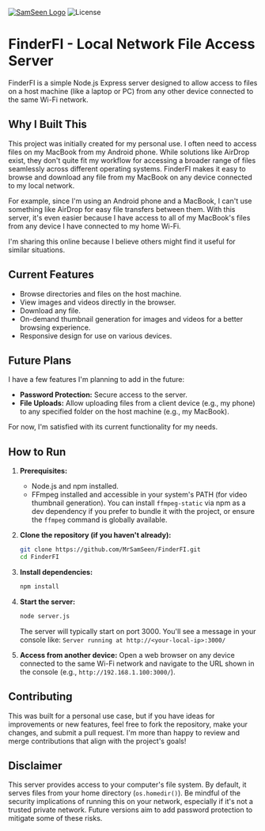 [![SamSeen Logo](https://img.shields.io/badge/FinderFI-by_SamSeen_Solutions-orange?style=for-the-badge)](https://github.com/MrSamSeen)
![License](https://img.shields.io/badge/License-MIT-green?style=for-the-badge)

# FinderFI - Local Network File Access Server

FinderFI is a simple Node.js Express server designed to allow access to files on a host machine (like a laptop or PC) from any other device connected to the same Wi-Fi network.

## Why I Built This

This project was initially created for my personal use. I often need to access files on my MacBook from my Android phone. While solutions like AirDrop exist, they don't quite fit my workflow for accessing a broader range of files seamlessly across different operating systems. FinderFI makes it easy to browse and download any file from my MacBook on any device connected to my local network.

For example, since I'm using an Android phone and a MacBook, I can't use something like AirDrop for easy file transfers between them. With this server, it's even easier because I have access to all of my MacBook's files from any device I have connected to my home Wi-Fi.

I'm sharing this online because I believe others might find it useful for similar situations.

## Current Features

*   Browse directories and files on the host machine.
*   View images and videos directly in the browser.
*   Download any file.
*   On-demand thumbnail generation for images and videos for a better browsing experience.
*   Responsive design for use on various devices.

## Future Plans

I have a few features I'm planning to add in the future:

*   **Password Protection:** Secure access to the server.
*   **File Uploads:** Allow uploading files from a client device (e.g., my phone) to any specified folder on the host machine (e.g., my MacBook).

For now, I'm satisfied with its current functionality for my needs.

## How to Run

1.  **Prerequisites:**
    *   Node.js and npm installed.
    *   FFmpeg installed and accessible in your system's PATH (for video thumbnail generation). You can install `ffmpeg-static` via npm as a dev dependency if you prefer to bundle it with the project, or ensure the `ffmpeg` command is globally available.

2.  **Clone the repository (if you haven't already):**
    ```bash
    git clone https://github.com/MrSamSeen/FinderFI.git
    cd FinderFI
    ```

3.  **Install dependencies:**
    ```bash
    npm install
    ```

4.  **Start the server:**
    ```bash
    node server.js
    ```
    The server will typically start on port 3000. You'll see a message in your console like:
    `Server running at http://<your-local-ip>:3000/`

5.  **Access from another device:**
    Open a web browser on any device connected to the same Wi-Fi network and navigate to the URL shown in the console (e.g., `http://192.168.1.100:3000/`).

## Contributing

This was built for a personal use case, but if you have ideas for improvements or new features, feel free to fork the repository, make your changes, and submit a pull request. I'm more than happy to review and merge contributions that align with the project's goals!

## Disclaimer

This server provides access to your computer's file system. By default, it serves files from your home directory (`os.homedir()`). Be mindful of the security implications of running this on your network, especially if it's not a trusted private network. Future versions aim to add password protection to mitigate some of these risks.